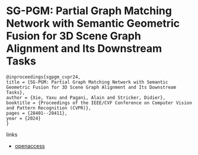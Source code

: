 # SG-PGM: Partial Graph Matching Network with Semantic Geometric Fusion for 3D Scene Graph Alignment and Its Downstream Tasks

```
@inproceedings{sgpgm_cvpr24,
title = {SG-PGM: Partial Graph Matching Network with Semantic Geometric Fusion for 3D Scene Graph Alignment and Its Downstream Tasks},
author = {Xie, Yaxu and Pagani, Alain and Stricker, Didier},
booktitle = {Proceedings of the IEEE/CVF Conference on Computer Vision and Pattern Recognition (CVPR)},
pages = {28401--28411},
year = {2024}
}
```

links
- [openaccess](https://openaccess.thecvf.com//content/CVPR2024/html/Xie_SG-PGM_Partial_Graph_Matching_Network_with_Semantic_Geometric_Fusion_for_CVPR_2024_paper.html)
